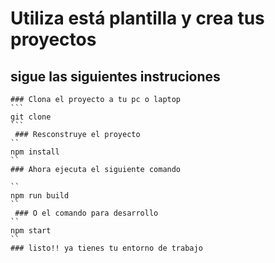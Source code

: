 # Utiliza está plantilla y crea tus proyectos 

## sigue las siguientes instruciones
    ### Clona el proyecto a tu pc o laptop
    ```
    git clone 
    ```
     ### Resconstruye el proyecto
    ``
    npm install
    ``
    ### Ahora ejecuta el siguiente comando

    ``
    npm run build
    ``
     ### O el comando para desarrollo
    ``
    npm start
    ``
    ### listo!! ya tienes tu entorno de trabajo
